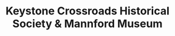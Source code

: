 ---
layout: repo
title: "Keystone Crossroads Historical Society & Mannford Museum"
id: 24442
permalink: repos/24442/
---